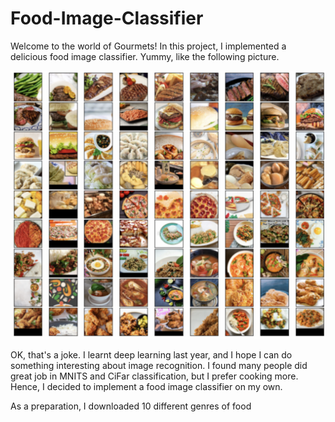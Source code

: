 # Food-Image-Classifier
Welcome to the world of Gourmets! In this project, I implemented a delicious food image classifier. Yummy, like the following picture.

![food](https://github.com/Albert-Aiqi-Zhang/Food-Image-Classifier/blob/main/images/foods.png)

OK, that's a joke. I learnt deep learning last year, and I hope I can do something interesting about image recognition. I found many people did great job in MNITS and CiFar classification, but I prefer cooking more. Hence, I decided to implement a food image classifier on my own.

As a preparation, I downloaded 10 different genres of food
